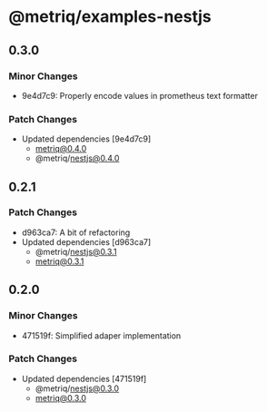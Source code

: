 # @metriq/examples-nestjs

## 0.3.0

### Minor Changes

- 9e4d7c9: Properly encode values in prometheus text formatter

### Patch Changes

- Updated dependencies [9e4d7c9]
    - metriq@0.4.0
    - @metriq/nestjs@0.4.0

## 0.2.1

### Patch Changes

- d963ca7: A bit of refactoring
- Updated dependencies [d963ca7]
    - @metriq/nestjs@0.3.1
    - metriq@0.3.1

## 0.2.0

### Minor Changes

- 471519f: Simplified adaper implementation

### Patch Changes

- Updated dependencies [471519f]
    - @metriq/nestjs@0.3.0
    - metriq@0.3.0
